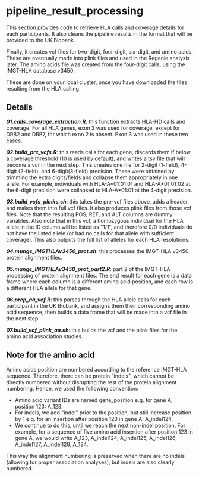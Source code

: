 # pipeline_result_processing

This section provides code to retrieve HLA calls and coverage details for each participants. It also cleans the pipeline results in the format that will be provided to the UK Biobank.

Finally, it creates vcf files for two-digit, four-digit, six-digit, and amino acids. These are eventually made into plink files and used in the Regenie analysis later. The amino acids file was created from the four-digit calls, using the IMGT-HLA database v3450.

These are done on your local cluster, once you have downloaded the files resulting from the HLA calling.

## Details

***01.calls_coverage_extraction.R***: this function extracts HLA-HD calls and coverage. For all HLA genes, exon 2 was used for coverage, except for DRB2 and DRB7, for which exon 2 is absent. Exon 3 was used in these two cases.

***02.build_pre_vcfs.R***: this reads calls for each gene, discards them if below a coverage threshold (10 is used by default), and writes a tsv file that will become a vcf in the next step. This creates one file for 2-digit (1-field), 4-digit (2-field), and 6-digit(3-field) precision. These were obtained by trimming the extra digits/fields and collapse them appropriately in one allele. For example, individuals with HLA-A\*01:01:01 and HLA-A\*01:01:02 at the 6-digit precision were collapsed to HLA-A\*01:01 at the 4-digit precision.

***03.build_vcfs_plinks.sh***: this takes the pre-vcf files above, adds a header, and makes them into full vcf files. It also produces plink files from those vcf files. Note that the resulting POS, REF, and ALT columns are dummy variables. Also note that in this vcf, a homozygous individual for the HLA allele in the ID column will be listed as "1/1", and therefore 0/0 individuals do not have the listed allele (or had no calls for that allele with sufficient coverage). This also outputs the full list of alleles for each HLA resolutions.

***04.munge_IMGTHLAv3450_prot.sh***: this processes the IMGT-HLA v3450 protein alignment files.

***05.munge_IMGTHLAv3450_prot_part2.R***: part 2 of the IMGT-HLA processing of protein alignment files. The end result for each gene is a data frame where each column is a different amino acid position, and each row is a different HLA allele for that gene.

***06.prep_aa_vcf.R***: this parses through the HLA allele calls for each participant in the UK Biobank, and assigns them their corresponding amino acid sequence, then builds a data frame that will be made into a vcf file in the next step.

***07.build_vcf_plink_aa.sh***: this builds the vcf and the plink files for the amino acid association studies.

## Note for the amino acid
Amino acids position are numbered according to the reference IMGT-HLA sequence. Therefore, there can be protein "indels", which cannot be directly numbered without disrupting the rest of the protein alignment numbering. Hence, we used the following convention:
- Amino acid variant IDs are named gene_position e.g. for gene A, position 123: A_123.
- For indels, we add "indel" prior to the position, but still increase position by 1 e.g. for an insertion after position 123 in gene A: A_indel124.
- We continue to do this, until we reach the next non-indel position. For example, for a sequence of five amino acid insertion after position 123 in gene A, we would write A_123, A_indel124, A_indel125, A_indel126, A_indel127, A_indel128, A_124.

This way the alignment numbering is preserved when there are no indels (allowing for proper association analyses), but indels are also clearly numbered.
